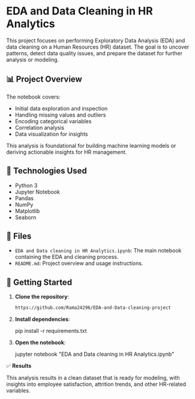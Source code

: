 # EDA and Data Cleaning in HR Analytics

This project focuses on performing Exploratory Data Analysis (EDA) and data cleaning on a Human Resources (HR) dataset. The goal is to uncover patterns, detect data quality issues, and prepare the dataset for further analysis or modeling.

## 📊 Project Overview

The notebook covers:

- Initial data exploration and inspection  
- Handling missing values and outliers  
- Encoding categorical variables  
- Correlation analysis  
- Data visualization for insights

This analysis is foundational for building machine learning models or deriving actionable insights for HR management.

## 🔧 Technologies Used

- Python 3  
- Jupyter Notebook  
- Pandas  
- NumPy  
- Matplotlib  
- Seaborn

## 📁 Files

- `EDA and Data cleaning in HR Analytics.ipynb`: The main notebook containing the EDA and cleaning process.  
- `README.md`: Project overview and usage instructions.

## 🚀 Getting Started

1. **Clone the repository**:
   ```bash
   https://github.com/Rama24296/EDA-and-Data-cleaning-project

2. **Install dependencies**:

    pip install -r requirements.txt

3. **Open the notebook**:

    jupyter notebook "EDA and Data cleaning in HR Analytics.ipynb"

✅ **Results**

This analysis results in a clean dataset that is ready for modeling, with insights into employee satisfaction, attrition trends, and other HR-related variables.
